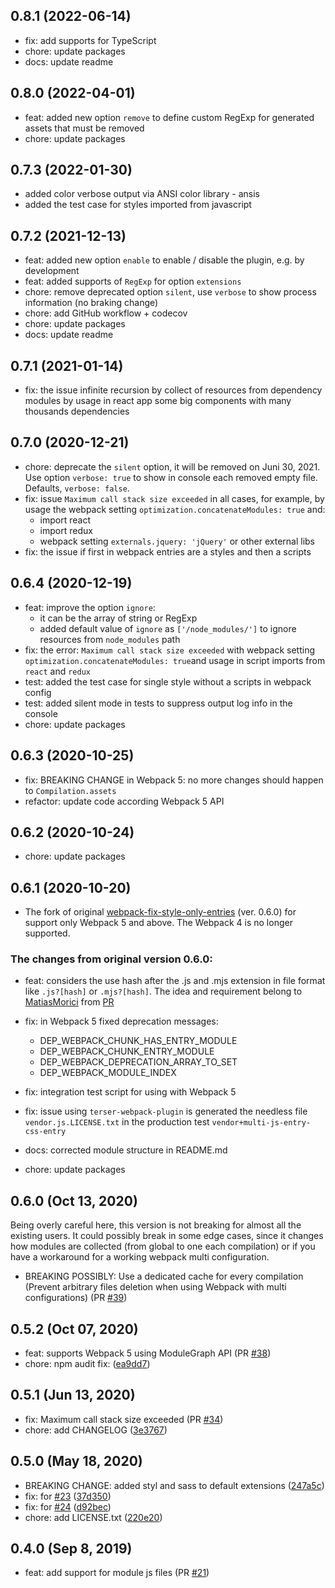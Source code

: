 ## 0.8.1 (2022-06-14)
- fix: add supports for TypeScript
- chore: update packages
- docs: update readme

## 0.8.0 (2022-04-01)
- feat: added new option `remove` to define custom RegExp for generated assets that must be removed
- chore: update packages

## 0.7.3 (2022-01-30)
- added color verbose output via ANSI color library - ansis
- added the test case for styles imported from javascript 

## 0.7.2 (2021-12-13)
- feat: added new option `enable` to enable / disable the plugin, e.g. by development
- feat: added supports of `RegExp` for option `extensions`
- chore: remove deprecated option `silent`, use `verbose` to show process information (no braking change)
- chore: add GitHub workflow + codecov
- chore: update packages
- docs: update readme

## 0.7.1 (2021-01-14)
- fix: the issue infinite recursion by collect of resources from dependency modules by usage in react app some big components with many thousands dependencies

## 0.7.0 (2020-12-21)
- chore: deprecate the `silent` option, it will be removed on Juni 30, 2021. Use option `verbose: true` to show in console each removed empty file. 
  Defaults, `verbose: false`.
- fix: issue `Maximum call stack size exceeded` in all cases, for example, by usage the webpack setting `optimization.concatenateModules: true` and:
  - import react
  - import redux
  - webpack setting `externals.jquery: 'jQuery'` or other external libs
- fix: the issue if first in webpack entries are a styles and then a scripts

## 0.6.4 (2020-12-19)
- feat: improve the option `ignore`:   
  - it can be the array of string or RegExp
  - added default value of `ignore` as `['/node_modules/']` to ignore resources from `node_modules` path
- fix: the error: `Maximum call stack size exceeded` with webpack setting `optimization.concatenateModules: true`and usage in script imports from `react` and `redux`
- test: added the test case for single style without a scripts in webpack config
- test: added silent mode in tests to suppress output log info in the console
- chore: update packages

## 0.6.3 (2020-10-25)
- fix: BREAKING CHANGE in Webpack 5: no more changes should happen to `Compilation.assets`
- refactor: update code according Webpack 5 API

## 0.6.2 (2020-10-24)
- chore: update packages

## 0.6.1 (2020-10-20)
- The fork of original [webpack-fix-style-only-entries](https://github.com/fqborges/webpack-fix-style-only-entries) (ver. 0.6.0) for support only Webpack 5 and above. 
  The Webpack 4 is no longer supported.

### The changes from original version 0.6.0: 
 
- feat: considers the use hash after the .js and .mjs extension in file format like `.js?[hash]` or `.mjs?[hash]`. 
  The idea and requirement belong to [MatiasMorici](https://github.com/MatiasMorici) from [PR](https://github.com/fqborges/webpack-fix-style-only-entries/pull/27/commits/57eeecbcb85926578770c3845465e4012b02a196) 
- fix: in Webpack 5 fixed deprecation messages:
    - DEP_WEBPACK_CHUNK_HAS_ENTRY_MODULE
    - DEP_WEBPACK_CHUNK_ENTRY_MODULE
    - DEP_WEBPACK_DEPRECATION_ARRAY_TO_SET
    - DEP_WEBPACK_MODULE_INDEX
 
- fix: integration test script for using with Webpack 5
- fix: issue using `terser-webpack-plugin` is generated the needless file `vendor.js.LICENSE.txt` in the production test `vendor+multi-js-entry-css-entry`
- docs: corrected module structure in README.md
- chore: update packages

## 0.6.0 (Oct 13, 2020)
Being overly careful here, this version is not breaking for almost all the existing users. 
It could possibly break in some edge cases, since it changes how modules are collected (from global to one each compilation) 
or if you have a workaround for a working webpack multi configuration.
- BREAKING POSSIBLY: Use a dedicated cache for every compilation (Prevent arbitrary files deletion when using Webpack with multi configurations) (PR [#39](https://github.com/fqborges/webpack-fix-style-only-entries/pull/39))

## 0.5.2 (Oct 07, 2020)
 - feat: supports Webpack 5 using ModuleGraph API (PR [#38](https://github.com/fqborges/webpack-fix-style-only-entries/pull/38))
 - chore: npm audit fix: ([ea9dd7](https://github.com/fqborges/webpack-fix-style-only-entries/commit/ea9dd7bd7ade5b16623064a4850de39545e1e18e))

## 0.5.1 (Jun 13, 2020)
 - fix: Maximum call stack size exceeded (PR [#34](https://github.com/fqborges/webpack-fix-style-only-entries/pull/34))
 - chore: add CHANGELOG ([3e3767](https://github.com/fqborges/webpack-fix-style-only-entries/commit/3e3767d8998a53d807b5d5b10643d05b800aa79a))

## 0.5.0 (May 18, 2020)
 - BREAKING CHANGE: added styl and sass to default extensions ([247a5c](https://github.com/fqborges/webpack-fix-style-only-entries/commit/247a5c9f963e4d7598539056ab3f709b0558b4ec))
 - fix: for [#23](https://github.com/fqborges/webpack-fix-style-only-entries/issues/23) ([37d350](https://github.com/fqborges/webpack-fix-style-only-entries/commit/37d350eec83f49c0b12729a93aa6cf2f96d92d0b))
 - fix: for [#24](https://github.com/fqborges/webpack-fix-style-only-entries/issues/24) ([d92bec](https://github.com/fqborges/webpack-fix-style-only-entries/commit/d92bec4be5fe4b97a8651a9206fa2281ce1424be))
 - chore: add LICENSE.txt ([220e20](https://github.com/fqborges/webpack-fix-style-only-entries/commit/220e20eeb9bc95652a942812a424aadd92ec7d1f))

## 0.4.0 (Sep 8, 2019)
 - feat: add support for module js files (PR [#21](https://github.com/fqborges/webpack-fix-style-only-entries/pull/21))

